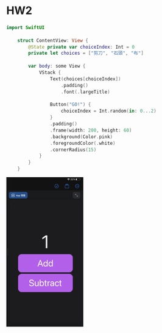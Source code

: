 <h1>HW2</h1>
    
```swift
import SwiftUI

    struct ContentView: View {
        @State private var choiceIndex: Int = 0
        private let choices = ["剪刀", "石頭", "布"]
        
        var body: some View {
            VStack {
                Text(choices[choiceIndex])
                    .padding()
                    .font(.largeTitle)
                
                Button("GO!") {
                    choiceIndex = Int.random(in: 0...2)
                }
                .padding()
                .frame(width: 200, height: 60)
                .background(Color.pink)
                .foregroundColor(.white)
                .cornerRadius(15)
            }
        }
    }
```
<img width="40%"  src="https://github.com/clara9999/Playground/blob/8516822ead2e817e577c2e6ad15348a399aa9735/IMG_0397.jpeg">
